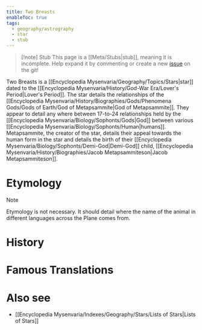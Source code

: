 ```yaml
---
title: Two Breasts
enableToc: true
tags:
  - geography/astrography
  - star
  - stub
---
```


> [!note] Stub
> This page is a [[Meta/Stubs|stub]], meaning it is incomplete. Help expand it by commenting or create a new [issue](https://github.com/RagtimeGal/quartz--encyclopedia-mysenvaria/issues/new/choose) on the git!


Two Breasts is a [[Encyclopedia Mysenvaria/Geography/Topics/Stars|star]] dated to the [[Encyclopedia Mysenvaria/History/God-War Era/Lover's Period|Lover's Period]]. The star details the relationships of the [[Encyclopedia Mysenvaria/History/Biographies/Gods/Phenomena Gods/Gods of Earth/God of Metapsammite|God of Metapsammite]]. They appear to detail any where between 17-to-24 relationships held by the [[Encyclopedia Mysenvaria/Biology/Sophonts/Gods|God]] between various [[Encyclopedia Mysenvaria/Biology/Sophonts/Human|humans]]. Metapsammite, the creator of the star, details their appeal towards the human form in the star and details the birth of their [[Encyclopedia Mysenvaria/Biology/Sophonts/Demi-God|Demi-God]] child, [[Encyclopedia Mysenvaria/History/Biographies/Jacob Metapsammiteson|Jacob Metapsammiteson]].
# Etymology

> [!note]
> Etymology is not necessary. It should detail where the name of the animal in different languages across the Plane comes from.
# History

# Famous Translations

# Also see
- [[Encyclopedia Mysenvaria/Indexes/Geography/Stars/Lists of Stars|Lists of Stars]]
